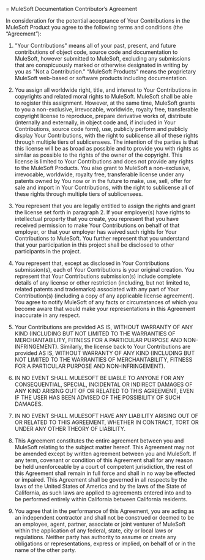 = MuleSoft Documentation Contributor’s Agreement

In consideration for the potential acceptance of Your Contributions in the MuleSoft Product you agree to the following terms and conditions (the “Agreement”):

1. "Your Contributions" means all of your past, present, and future contributions of object code, source code and documentation to MuleSoft, however submitted to MuleSoft, excluding any submissions that are conspicuously marked or otherwise designated in writing by you as "Not a Contribution." “MuleSoft Products” means the proprietary MuleSoft web-based or software products including documentation.

1. You assign all worldwide right, title, and interest to Your Contributions in copyrights and related moral rights to MuleSoft. MuleSoft shall be able to register this assignment. However, at the same time, MuleSoft grants to you a non-exclusive, irrevocable, worldwide, royalty free, transferable copyright license to reproduce, prepare derivative works of, distribute (internally and externally, in object code and, if included in Your Contributions, source code form), use, publicly perform and publicly display Your Contributions, with the right to sublicense all of these rights through multiple tiers of sublicensees. The intention of the parties is that this license will be as broad as possible and to provide you with rights as similar as possible to the rights of the owner of the copyright. This license is limited to Your Contributions and does not provide any rights to the MuleSoft Products. You also grant to MuleSoft a non-exclusive, irrevocable, worldwide, royalty free, transferable license under any patents owned by You now or in the future to make, use, sell, offer for sale and import in Your Contributions, with the right to sublicense all of these rights through multiple tiers of sublicensees.

1. You represent that you are legally entitled to assign the rights and grant the license set forth in paragraph 2. If your employer(s) have rights to intellectual property that you create, you represent that you have received permission to make Your Contributions on behalf of that employer, or that your employer has waived such rights for Your Contributions to MuleSoft. You further represent that you understand that your participation in this project shall be disclosed to other participants in the project.

1. You represent that, except as disclosed in Your Contributions submission(s), each of Your Contributions is your original creation. You represent that Your Contributions submission(s) include complete details of any license or other restriction (including, but not limited to, related patents and trademarks) associated with any part of Your Contribution(s) (including a copy of any applicable license agreement). You agree to notify MuleSoft of any facts or circumstances of which you become aware that would make your representations in this Agreement inaccurate in any respect.

1. Your Contributions are provided AS IS, WITHOUT WARRANTY OF ANY KIND (INCLUDING BUT NOT LIMITED TO THE WARRANTIES OF MERCHANTABILITY, FITNESS FOR A PARTICULAR PURPOSE AND NON-INFRINGEMENT). Similarly, the license back to Your Contributions are provided AS IS, WITHOUT WARRANTY OF ANY KIND (INCLUDING BUT NOT LIMITED TO THE WARRANTIES OF MERCHANTABILITY, FITNESS FOR A PARTICULAR PURPOSE AND NON-INFRINGEMENT).

1. IN NO EVENT SHALL MULESOFT BE LIABLE TO ANYONE FOR ANY CONSEQUENTIAL, SPECIAL, INCIDENTAL OR INDIRECT DAMAGES OF ANY KIND ARISING OUT OF OR RELATED TO THIS AGREEMENT, EVEN IF THE USER HAS BEEN ADVISED OF THE POSSIBILITY OF SUCH DAMAGES.

1. IN NO EVENT SHALL MULESOFT HAVE ANY LIABILITY ARISING OUT OF OR RELATED TO THIS AGREEMENT, WHETHER IN CONTRACT, TORT OR UNDER ANY OTHER THEORY OF LIABILITY.

1. This Agreement constitutes the entire agreement between you and MuleSoft relating to the subject matter hereof.  This Agreement may not be amended except by written agreement between you and MuleSoft.  If any term, covenant or condition of this Agreement shall for any reason be held unenforceable by a court of competent jurisdiction, the rest of this Agreement shall remain in full force and shall in no way be effected or impaired.  This Agreement shall be governed in all respects by the laws of the United States of America and by the laws of the State of California, as such laws are applied to agreements entered into and to be performed entirely within California between California residents.

1. You agree that in the performance of this Agreement, you are acting as an independent contractor and shall not be construed or deemed to be an employee, agent, partner, associate or joint venturer of MuleSoft within the application of any federal, state, city or local laws or regulations.  Neither party has authority to assume or create any obligations or representations, express or implied, on behalf of or in the name of the other party.